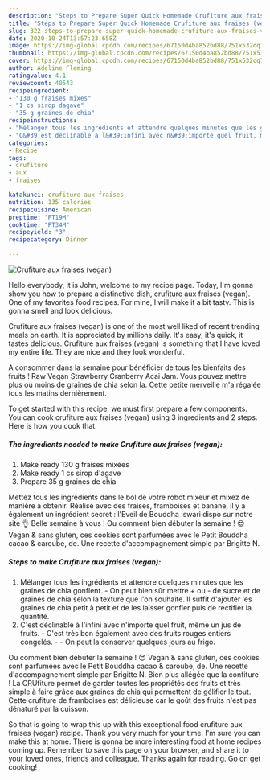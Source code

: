 ```yaml
---
description: "Steps to Prepare Super Quick Homemade Crufiture aux fraises (vegan)"
title: "Steps to Prepare Super Quick Homemade Crufiture aux fraises (vegan)"
slug: 322-steps-to-prepare-super-quick-homemade-crufiture-aux-fraises-vegan
date: 2020-10-24T13:57:23.658Z
image: https://img-global.cpcdn.com/recipes/67150d4ba852bd88/751x532cq70/crufiture-aux-fraises-vegan-photo-principale-de-la-recette.jpg
thumbnail: https://img-global.cpcdn.com/recipes/67150d4ba852bd88/751x532cq70/crufiture-aux-fraises-vegan-photo-principale-de-la-recette.jpg
cover: https://img-global.cpcdn.com/recipes/67150d4ba852bd88/751x532cq70/crufiture-aux-fraises-vegan-photo-principale-de-la-recette.jpg
author: Adeline Fleming
ratingvalue: 4.1
reviewcount: 40543
recipeingredient:
- "130 g fraises mixes"
- "1 cs sirop dagave"
- "35 g graines de chia"
recipeinstructions:
- "Mélanger tous les ingrédients et attendre quelques minutes que les graines de chia gonflent. On peut bien sûr mettre + ou - de sucre et de graines de chia selon la texture que l&#39;on souhaite. Il suffit d&#39;ajouter les graines de chia petit à petit et de les laisser gonfler puis de rectifier la quantité."
- "C&#39;est déclinable à l&#39;infini avec n&#39;importe quel fruit, même un jus de fruits. C&#39;est très bon également avec des fruits rouges entiers congelés.   On peut la conserver quelques jours au frigo."
categories:
- Recipe
tags:
- crufiture
- aux
- fraises

katakunci: crufiture aux fraises 
nutrition: 135 calories
recipecuisine: American
preptime: "PT19M"
cooktime: "PT34M"
recipeyield: "3"
recipecategory: Dinner

---
```



![Crufiture aux fraises (vegan)](https://img-global.cpcdn.com/recipes/67150d4ba852bd88/751x532cq70/crufiture-aux-fraises-vegan-photo-principale-de-la-recette.jpg)

Hello everybody, it is John, welcome to my recipe page. Today, I'm gonna show you how to prepare a distinctive dish, crufiture aux fraises (vegan). One of my favorites food recipes. For mine, I will make it a bit tasty. This is gonna smell and look delicious.

Crufiture aux fraises (vegan) is one of the most well liked of recent trending meals on earth. It is appreciated by millions daily. It's easy, it's quick, it tastes delicious. Crufiture aux fraises (vegan) is something that I have loved my entire life. They are nice and they look wonderful.

A consommer dans la semaine pour bénéficier de tous les bienfaits des fruits ! Raw Vegan Strawberry Cranberry Acai Jam. Vous pouvez mettre plus ou moins de graines de chia selon la. Cette petite merveille m&#39;a régalée tous les matins dernièrement.


To get started with this recipe, we must first prepare a few components. You can cook crufiture aux fraises (vegan) using 3 ingredients and 2 steps. Here is how you cook that.

<!--inarticleads1-->

##### The ingredients needed to make Crufiture aux fraises (vegan):

1. Make ready 130 g fraises mixées
1. Make ready 1 cs sirop d&#39;agave
1. Prepare 35 g graines de chia


Mettez tous les ingrédients dans le bol de votre robot mixeur et mixez de manière à obtenir. Réalisé avec des fraises, framboises et banane, il y a également un ingrédient secret : l&#39;Eveil de Bouddha Iswari dispo sur notre site 👌 Belle semaine à vous ! Ou comment bien débuter la semaine ! 😍 Vegan &amp; sans gluten, ces cookies sont parfumées avec le Petit Bouddha cacao &amp; caroube, de. Une recette d&#39;accompagnement simple par Brigitte N. 

<!--inarticleads2-->

##### Steps to make Crufiture aux fraises (vegan):

1. Mélanger tous les ingrédients et attendre quelques minutes que les graines de chia gonflent. - On peut bien sûr mettre + ou - de sucre et de graines de chia selon la texture que l&#39;on souhaite. Il suffit d&#39;ajouter les graines de chia petit à petit et de les laisser gonfler puis de rectifier la quantité.
1. C&#39;est déclinable à l&#39;infini avec n&#39;importe quel fruit, même un jus de fruits. - C&#39;est très bon également avec des fruits rouges entiers congelés.  -  - On peut la conserver quelques jours au frigo.


Ou comment bien débuter la semaine ! 😍 Vegan &amp; sans gluten, ces cookies sont parfumées avec le Petit Bouddha cacao &amp; caroube, de. Une recette d&#39;accompagnement simple par Brigitte N. Bien plus allégée que la confiture ! La CRUfiture permet de garder toutes les propriétés des fruits et très simple à faire grâce aux graines de chia qui permettent de gélifier le tout. Cette crufiture de framboises est délicieuse car le goût des fruits n&#39;est pas dénaturé par la cuisson. 

So that is going to wrap this up with this exceptional food crufiture aux fraises (vegan) recipe. Thank you very much for your time. I'm sure you can make this at home. There is gonna be more interesting food at home recipes coming up. Remember to save this page on your browser, and share it to your loved ones, friends and colleague. Thanks again for reading. Go on get cooking!
